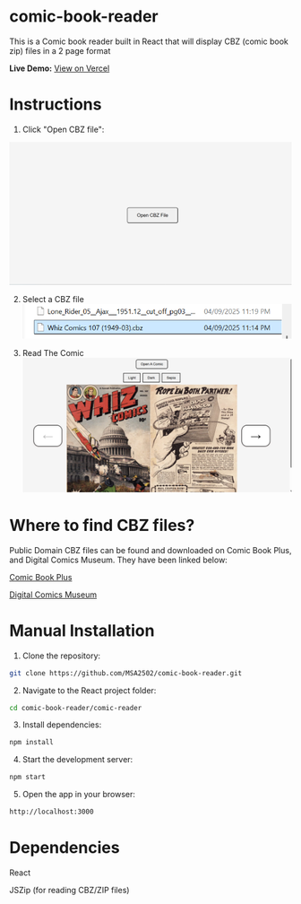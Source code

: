 # comic-book-reader
This is a Comic book reader built in React that will display CBZ (comic book zip) files in a 2 page format

**Live Demo:** [View on Vercel](https://comic-book-reader-alpha.vercel.app/)

# Instructions
1) Click "Open CBZ file":

![Comic Reader Homepage](comic-reader/src/ReadMeImages/OpenCBZFile.png)

2) Select a CBZ file
![Comic Reader Homepage](comic-reader/src/ReadMeImages/chooseCBZ.png)

3) Read The Comic
![Comic Reader Homepage](comic-reader/src/ReadMeImages/ReadTheComic.png)
 

# Where to find CBZ files?

Public Domain CBZ files can be found and downloaded on Comic Book Plus, and Digital Comics Museum. They have been linked below:

[Comic Book Plus](https://comicbookplus.com/)

[Digital Comics Museum](https://digitalcomicmuseum.com/#:~:text=We%20are%20the%20best%20site,warrant%20extra%20attention%20from%20fandom.)



# Manual Installation

1) Clone the repository:

```sh
git clone https://github.com/MSA2502/comic-book-reader.git
   ```

2) Navigate to the React project folder:

```sh
cd comic-book-reader/comic-reader
```

3) Install dependencies:    

```sh
npm install
```
    
4) Start the development server:

```sh
npm start
```

5) Open the app in your browser:
```sh
http://localhost:3000
```


# Dependencies

React

JSZip (for reading CBZ/ZIP files)



